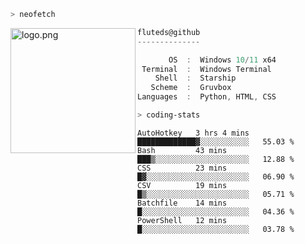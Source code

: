 ```zsh
> neofetch
```

<!--img align="left" src="https://github.com/fluteds.png" alt="logo.png" width="200"/>-->
<img align="left" src="https://external-content.duckduckgo.com/iu/?u=https%3A%2F%2F78.media.tumblr.com%2F975fca5f82161b190efdcaa05ffbd4ec%2Ftumblr_p6q6m9TJF01x3p3jmo1_500.png&f=1&nofb=1" alt="logo.png" width="200"/>

```csharp
fluteds@github
--------------

       OS  :  Windows 10/11 x64
 Terminal  :  Windows Terminal
    Shell  :  Starship
   Scheme  :  Gruvbox
Languages  :  Python, HTML, CSS
```

```zsh
> coding-stats
```

<!--START_SECTION:waka-->

```text
AutoHotkey   3 hrs 4 mins    █████████████▓░░░░░░░░░░░   55.03 %
Bash         43 mins         ███▒░░░░░░░░░░░░░░░░░░░░░   12.88 %
CSS          23 mins         █▓░░░░░░░░░░░░░░░░░░░░░░░   06.90 %
CSV          19 mins         █▒░░░░░░░░░░░░░░░░░░░░░░░   05.71 %
Batchfile    14 mins         █░░░░░░░░░░░░░░░░░░░░░░░░   04.36 %
PowerShell   12 mins         █░░░░░░░░░░░░░░░░░░░░░░░░   03.78 %
```

<!--END_SECTION:waka-->
